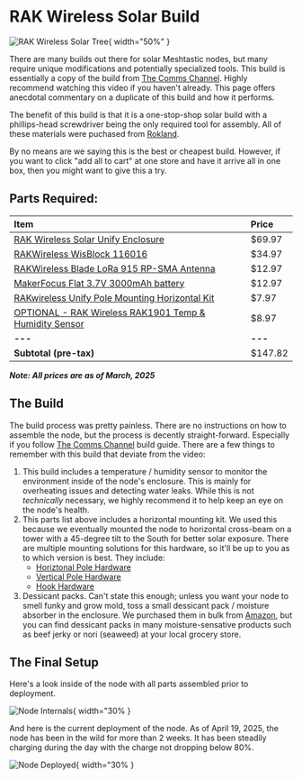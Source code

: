 # RAK Wireless Solar Build

![RAK Wireless Solar Tree](/static/guides/builds/solar_tree.jpg){ width="50%" }

There are many builds out there for solar Meshtastic nodes, but many require unique modifications and potentially specialized tools. This build is essentially a copy of the build from [The Comms Channel](https://www.youtube.com/watch?v=d2vQ87Th8DI). Highly recommend watching this video if you haven't already. This page offers anecdotal commentary on a duplicate of this build and how it performs.

The benefit of this build is that it is a one-stop-shop solar build with a phillips-head screwdriver being the only required tool for assembly. All of these materials were puchased from [Rokland](https://rokland.com).

By no means are we saying this is the best or cheapest build. However, if you want to click "add all to cart" at one store and have it arrive all in one box, then you might want to give this a try.

## Parts Required:

| Item | Price |
| :-------- | :-------- |
| [RAK Wireless Solar Unify Enclosure](https://store.rokland.com/products/rak-wireless-solar-unify-enclosure-ip67-150x100x45mm-pre-mounted-m8-5-pin-rp-sma-connector-pid-910421?variant=41593246187603) | $69.97 |
| [RAKWireless WisBlock 116016](https://store.rokland.com/products/rak-wireless-wisblock-meshtastic-starter-kit?variant=40074367860819) | $34.97 |
| [RAKWireless Blade LoRa 915 RP-SMA Antenna](https://store.rokland.com/products/blade-antenna?variant=41917927620691) | $12.97 |
| [MakerFocus Flat 3.7V 3000mAh battery](https://store.rokland.com/products/makerfocus-flat-3-7v-3000mah-rechargeable-lithium-polymer-11-1wh-battery-with-jst-type-ph-2-0-plug?variant=41379793207379) | $12.97 |
| [RAKwireless Unify Pole Mounting Horizontal Kit](https://store.rokland.com/products/rakwireless-unify-pole-mounting-horizontal-kit-type-c-910245?variant=41975764090963) | $7.97 |
| [OPTIONAL - RAK Wireless RAK1901 Temp & Humidity Sensor](https://store.rokland.com/products/rak-wireless-rak1901-temperature-and-humidity-sensor-sensirion-shtc3-pid-100001?variant=40510319525971) | $8.97 |
| **---** | **---** |
| **Subtotal (pre-tax)** | $147.82 |

***Note: All prices are as of March, 2025***

## The Build
The build process was pretty painless. There are no instructions on how to assemble the node, but the process is decently straight-forward. Especially if you follow [The Comms Channel](https://www.youtube.com/watch?v=d2vQ87Th8DI) build guide. There are a few things to remember with this build that deviate from the video:

1. This build includes a temperature / humidity sensor to monitor the environment inside of the node's enclosure. This is mainly for overheating issues and detecting water leaks. While this is not _technically_ necessary, we highly recommend it to help keep an eye on the node's health.
2. This parts list above includes a horizontal mounting kit. We used this because we eventually mounted the node to horizontal cross-beam on a tower with a 45-degree tilt to the South for better solar exposure. There are multiple mounting solutions for this hardware, so it'll be up to you as to which version is best. They include:
    - [Horiztonal Pole Hardware](https://store.rokland.com/products/rakwireless-unify-pole-mounting-horizontal-kit-type-c-910245?variant=41975764090963)
    - [Vertical Pole Hardware](https://store.rokland.com/products/rakwireless-unify-pole-mounting-vertical-kit-type-a-910247?pr_prod_strat=e5_desc&pr_rec_id=480f1e3a9&pr_rec_pid=7147991826515&pr_ref_pid=7391192285267&pr_seq=uniform)
    - [Hook Hardware](https://store.rokland.com/products/rakwireless-unify-unify-hook-loop-kit-type-jcool-grey-pid-910231?variant=41904351608915)
3. Dessicant packs. Can't state this enough; unless you want your node to smell funky and grow mold, toss a small dessicant pack / moisture absorber in the enclosure. We purchased them in bulk from [Amazon](https://www.amazon.com/dp/B0CY8HM7HR), but you can find dessicant packs in many moisture-sensative products such as beef jerky or nori (seaweed) at your local grocery store.

## The Final Setup

Here's a look inside of the node with all parts assembled prior to deployment.

![Node Internals](/static/guides/builds/solar_internals.jpg){ width="30% }

And here is the current deployment of the node. As of April 19, 2025, the node has been in the wild for more than 2 weeks. It has been steadily charging during the day with the charge not dropping below 80%.

![Node Deployed](/static/guides/builds/solar_deployed.jpg){ width="30% }
